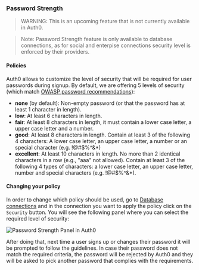 ### Password Strength

> WARNING: This is an upcoming feature that is not currently available in Auth0.

> Note: Password Strength feature is only available to database connections, as for social and enterpise connections security level is enforced by their providers.

#### Policies

Auth0 allows to customize the level of security that will be required for user passwords during signup. By default, we are offering 5 levels of security (which match [OWASP password recommendations](https://www.owasp.org/index.php/Authentication_Cheat_Sheet#Implement_Proper_Password_Strength_Controls)):
 * **none** (by default): Non-empty password (or that the password has at least 1 character in length).
 * **low**: At least 6 characters in length.
 * **fair**: At least 8 characters in length, it must contain a lower case letter, a upper case letter and a number.
 * **good**: At least 8 characters in length. Contain at least 3 of the following 4 characters: A lower case letter, an upper case letter, a number or an special character  (e.g. !@#$%^&*)
 * **excellent**: At least 10 characters in length. No more than 2 identical characters in a row (e.g., "aaa" not allowed). Contain at least 3 of the following 4 types of characters: a lower case letter, an upper case letter, number and special characters (e.g. !@#$%^&*).


#### Changing your policy

In order to change which policy should be used, go to [Database connections](https://app.auth0.com/#/connections/database) and in the connection you want to apply the policy click on the `Security` button. You will see the following panel where you can select the required level of security:

![Password Strength Panel in Auth0](https://i.cloudup.com/jH0kabJPoi.png)

After doing that, next time a user signs up or changes their password it will be prompted to follow the guidelines. In case their password does not match the required criteria, the password will be rejected by Auth0 and they will be asked to pick another password that complies with the requirements.

